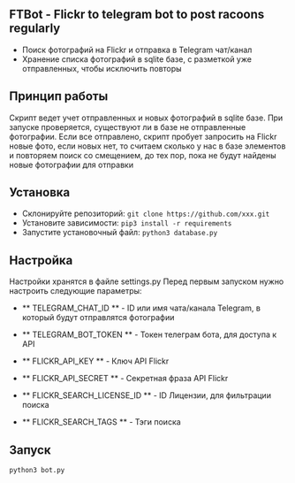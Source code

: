 ## FTBot - Flickr to telegram bot to post racoons regularly

- Поиск фотографий на Flickr и отправка в Telegram чат/канал
- Хранение списка фотографий в sqlite базе, с разметкой уже отправленных, чтобы исключить повторы

## Принцип работы

Скрипт ведет учет отправленных и новых фотографий в sqlite базе. 
При запуске проверяется, существуют ли в базе не отправленные фотографии. 
Если все отправлено, скрипт пробует запросить на Flickr новые фото, если новых нет, то считаем сколько у нас в базе элементов и повторяем поиск со смещением, до тех пор, пока не будут найдены новые фотографии для отправки

## Установка

- Склонируйте репозиторий: `git clone https://github.com/xxx.git`
- Установите зависимости: `pip3 install -r requirements`
- Запустите установочный файл: `python3 database.py`

## Настройка

Настройки хранятся в файле settings.py
Перед первым запуском нужно настроить следующие параметры:

- ** TELEGRAM_CHAT_ID ** - ID или имя чата/канала Telegram, в который будут отправлятся фотографии
- ** TELEGRAM_BOT_TOKEN ** - Токен телеграм бота, для доступа к API

- ** FLICKR_API_KEY ** - Ключ API Flickr 
- ** FLICKR_API_SECRET ** - Секретная фраза API Flickr

- ** FLICKR_SEARCH_LICENSE_ID ** - ID Лицензии, для фильтрации поиска
- ** FLICKR_SEARCH_TAGS ** - Тэги поиска

## Запуск

`python3 bot.py`